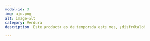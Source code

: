 ```yaml
---
modal-id: 3
img: ajo.png
alt: image-alt
category: Verdura
description: Este producto es de temporada este mes, ¡disfrútalo!

---
```

